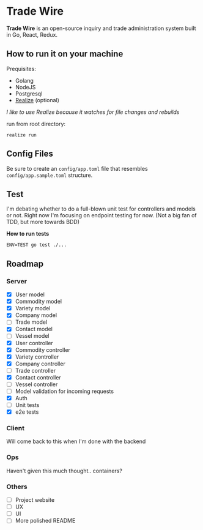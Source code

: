 # Trade Wire

**Trade Wire** is an open-source inquiry and trade administration system built in Go, React, Redux.

## How to run it on your machine

Prequisites:

- Golang
- NodeJS
- Postgresql
- [Realize](https://github.com/tockins/realize) (optional)

*I like to use Realize because it watches for file changes and rebuilds*

run from root directory:
```
realize run
```

## Config Files

Be sure to create an `config/app.toml` file that resembles `config/app.sample.toml` structure.

## Test

I'm debating whether to do a full-blown unit test for controllers and models or not. Right now I'm focusing on endpoint testing for now. (Not a big fan of TDD, but more towards BDD)

**How to run tests**

```
ENV=TEST go test ./...
```

## Roadmap

### Server

- [x] User model
- [x] Commodity model
- [x] Variety model
- [x] Company model
- [ ] Trade model
- [x] Contact model
- [ ] Vessel model
- [x] User controller
- [x] Commodity controller
- [x] Variety controller
- [x] Company controller
- [ ] Trade controller
- [x] Contact controller
- [ ] Vessel controller
- [ ] Model validation for incoming requests
- [x] Auth
- [ ] Unit tests
- [x] e2e tests

### Client

Will come back to this when I'm done with the backend

### Ops

Haven't given this much thought.. containers?

### Others

- [ ] Project website
- [ ] UX
- [ ] UI
- [ ] More polished README
